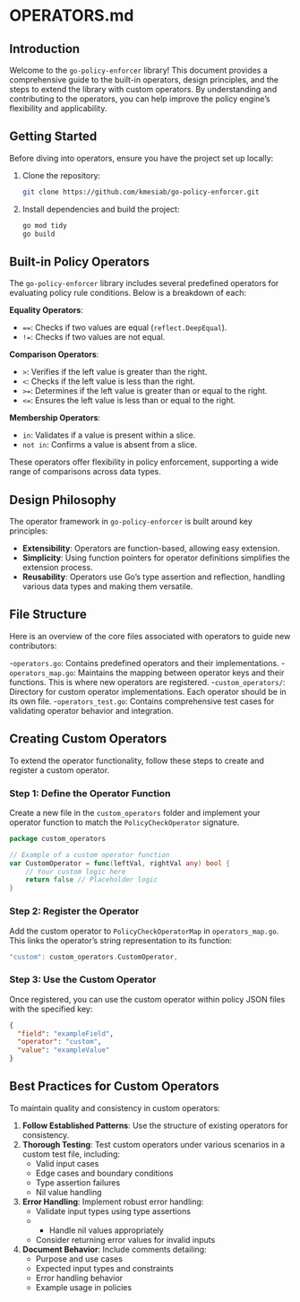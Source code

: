 # OPERATORS.md

## Introduction

Welcome to the `go-policy-enforcer` library! This document provides a
comprehensive guide to the built-in operators, design principles, and
the steps to extend the library with custom operators. By understanding
and contributing to the operators, you can help improve the policy engine’s
flexibility and applicability.

## Getting Started

Before diving into operators, ensure you have the project set up locally:

1. Clone the repository:

   ```bash
   git clone https://github.com/kmesiab/go-policy-enforcer.git  
   ```

2. Install dependencies and build the project:

   ```bash  
   go mod tidy  
   go build  
   ```

## Built-in Policy Operators

The `go-policy-enforcer` library includes several predefined operators for
evaluating policy rule conditions. Below is a breakdown of each:

**Equality Operators**:

- `==`: Checks if two values are equal (`reflect.DeepEqual`).
- `!=`: Checks if two values are not equal.

**Comparison Operators**:

- `>`: Verifies if the left value is greater than the right.
- `<`: Checks if the left value is less than the right.
- `>=`: Determines if the left value is greater than or equal to the right.
- `<=`: Ensures the left value is less than or equal to the right.

**Membership Operators**:

- `in`: Validates if a value is present within a slice.
- `not in`: Confirms a value is absent from a slice.

These operators offer flexibility in policy enforcement, supporting a wide
range of comparisons across data types.

## Design Philosophy

The operator framework in `go-policy-enforcer` is built around key principles:

- **Extensibility**: Operators are function-based, allowing easy extension.
- **Simplicity**: Using function pointers for operator definitions simplifies
  the extension process.
- **Reusability**: Operators use Go’s type assertion and reflection, handling
  various data types and making them versatile.

## File Structure

Here is an overview of the core files associated with operators to guide new
contributors:

-`operators.go`: Contains predefined operators and their implementations.
-`operators_map.go`: Maintains the mapping between operator keys and their
functions. This is where new operators are registered.
-`custom_operators/`: Directory for custom operator implementations. Each
operator should be in its own file.
-`operators_test.go`: Contains comprehensive test cases for validating
operator behavior and integration.

## Creating Custom Operators

To extend the operator functionality, follow these steps to create and register
a custom operator.

### Step 1: Define the Operator Function

Create a new file in the `custom_operators` folder and implement your operator
function to match the `PolicyCheckOperator` signature.

```go
package custom_operators

// Example of a custom operator function
var CustomOperator = func(leftVal, rightVal any) bool {
    // Your custom logic here
    return false // Placeholder logic
}
```

### Step 2: Register the Operator

Add the custom operator to `PolicyCheckOperatorMap` in `operators_map.go`. This
links the operator’s string representation to its function:

```go
"custom": custom_operators.CustomOperator,
```

### Step 3: Use the Custom Operator

Once registered, you can use the custom operator within policy JSON files with
the specified key:

```json
{
  "field": "exampleField",
  "operator": "custom",
  "value": "exampleValue"
}
```

## Best Practices for Custom Operators

To maintain quality and consistency in custom operators:

1. **Follow Established Patterns**: Use the structure of existing operators for
   consistency.
2. **Thorough Testing**: Test custom operators under various scenarios in a
   custom test file, including:
    - Valid input cases
    - Edge cases and boundary conditions
    - Type assertion failures
    - Nil value handling
3. **Error Handling**: Implement robust error handling:
    - Validate input types using type assertions
    -
        - Handle nil values appropriately
    - Consider returning error values for invalid inputs
4. **Document Behavior**: Include comments detailing:
    - Purpose and use cases
    - Expected input types and constraints
    - Error handling behavior
    - Example usage in policies
